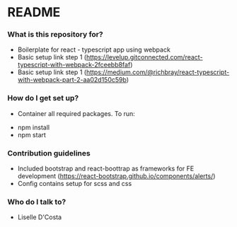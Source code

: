 # README #

### What is this repository for? ###
* Boilerplate for react - typescript app using webpack
* Basic setup link step 1 (https://levelup.gitconnected.com/react-typescript-with-webpack-2fceebb8faf)
* Basic setup link step 1 (https://medium.com/@richbray/react-typescript-with-webpack-part-2-aa02d150c59b)

### How do I get set up? ###
* Container all required packages. To run:
- npm install
- npm start

### Contribution guidelines ###
* Included bootstrap and react-boottrap as frameworks for FE development (https://react-bootstrap.github.io/components/alerts/)
* Config contains setup for scss and css

### Who do I talk to? ###
* Liselle D'Costa